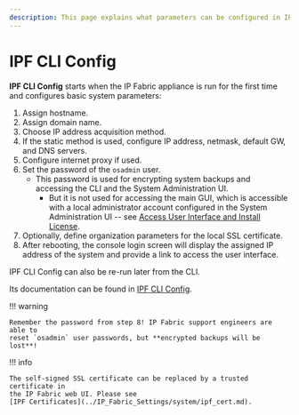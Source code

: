 ```yaml
---
description: This page explains what parameters can be configured in IPF CLI Config when the IP Fabric appliance is started for the first time.
---
```


# IPF CLI Config

**IPF CLI Config** starts when the IP Fabric appliance is run for the first time
and configures basic system parameters:

1. Assign hostname.
2. Assign domain name.
3. Choose IP address acquisition method.
4. If the static method is used, configure IP address, netmask, default GW, and
   DNS servers.
5. Configure internet proxy if used.
6. Set the password of the `osadmin` user.
   - This password is used for encrypting system backups and accessing the CLI
     and the System Administration UI.
     - But it is not used for accessing the main GUI, which is accessible with a
       local administrator account configured in the System Administration UI --
       see [Access User Interface and Install License](03-access_ui.md).
7. Optionally, define organization parameters for the local SSL certificate.
8. After rebooting, the console login screen will display the assigned IP
   address of the system and provide a link to access the user interface.

IPF CLI Config can also be re-run later from the CLI.

Its documentation can be found in
[IPF CLI Config](../System_Administration/IPF_CLI_Config/index.md).

!!! warning

    Remember the password from step 8! IP Fabric support engineers are able to
    reset `osadmin` user passwords, but **encrypted backups will be lost**!

!!! info

    The self-signed SSL certificate can be replaced by a trusted certificate in
    the IP Fabric web UI. Please see
    [IPF Certificates](../IP_Fabric_Settings/system/ipf_cert.md).
